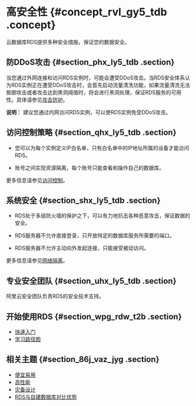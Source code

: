 # 高安全性 {#concept_rvl_gy5_tdb .concept}

云数据库RDS提供多种安全措施，保证您的数据安全。

## 防DDoS攻击 {#section_phx_ly5_tdb .section}

当您通过外网连接和访问RDS实例时，可能会遭受DDoS攻击。当RDS安全体系认为RDS实例正在遭受DDoS攻击时，会首先启动流量清洗功能，如果流量清洗无法抵御攻击或者攻击达到黑洞阈值时，将会进行黑洞处理，保证RDS服务的可用性。具体请参见[攻击防护](../../../../intl.zh-CN/安全白皮书/攻击防护.md)。

**说明：** 建议您通过内网访问RDS实例，可以使RDS实例免受DDoS攻击。

## 访问控制策略 {#section_qhx_ly5_tdb .section}

-   您可以为每个实例定义IP白名单，只有白名单中的IP地址所属的设备才能访问RDS。

-   账号之间实现资源隔离，每个账号只能查看和操作自己的数据库。


更多信息请参见[访问控制](https://www.alibabacloud.com/help/doc-detail/53617.htm)。

## 系统安全 {#section_shx_ly5_tdb .section}

-   RDS处于多层防火墙的保护之下，可以有力地抗击各种恶意攻击，保证数据的安全。

-   RDS服务器不允许直接登录，只开放特定的数据库服务所需要的端口。

-   RDS服务器不允许主动向外发起连接，只能接受被动访问。


更多信息请参见[网络隔离](https://www.alibabacloud.com/help/doc-detail/53618.htm)。

## 专业安全团队 {#section_uhx_ly5_tdb .section}

阿里云安全团队负责RDS的安全技术支持。

## 开始使用RDS {#section_wpg_rdw_t2b .section}

-   [快速入门](../../../../intl.zh-CN/用户指南/快速入门.md)
-   [学习路径图](https://www.alibabacloud.com/getting-started/learningpath/rds)

## 相关主题 {#section_86j_vaz_jyg .section}

-   [便宜易用](intl.zh-CN/云数据库RDS简介/产品优势/便宜易用.md#)
-   [高性能](intl.zh-CN/云数据库RDS简介/产品优势/高性能.md#)
-   [灾备设计](intl.zh-CN/云数据库RDS简介/产品优势/灾备设计.md#)
-   [RDS与自建数据库对比优势](intl.zh-CN/云数据库RDS简介/产品优势/RDS与自建数据库对比优势.md#)

